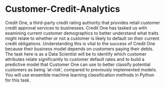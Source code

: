 # Customer-Credit-Analytics
Credit One, a third-party credit rating authority that provides retail customer credit approval services to businesses.  Credit One has tasked us with examining current customer demographics to better understand what traits might relate to whether or not a customer is likely to default on their current credit obligations. Understanding this is vital to the success of Credit One because their business model depends on customers paying their debts.  The task here is as a Data Scientist will be to identify which customer attributes relate significantly to customer default rates and to build a predictive model that Customer One can use to better classify potential customers as being ‘at-risk’, compared to previously implemented models. You will use ensemble machine learning classification methods in Python for this task. 
